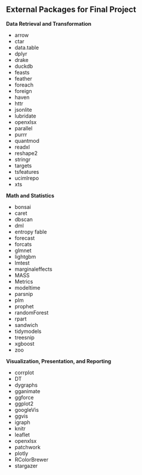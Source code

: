 ## External Packages for Final Project

**Data Retrieval and Transformation**

- arrow
- ctar
- data.table
- dplyr
- drake
- duckdb
- feasts
- feather
- foreach
- foreign
- haven
- httr
- jsonlite
- lubridate
- openxlsx
- parallel
- purrr
- quantmod
- readxl
- reshape2
- stringr
- targets
- tsfeatures
- ucimlrepo
- xts

**Math and Statistics**

- bonsai
- caret
- dbscan
- dml
- entropy
 fable
- forecast
- forcats
- glmnet
- lightgbm
- lmtest
- marginaleffects
- MASS
- Metrics
- modeltime
- parsnip
- plm
- prophet
- randomForest
- rpart
- sandwich
- tidymodels
- treesnip
- xgboost
- zoo

**Visualization, Presentation, and Reporting**

- corrplot
- DT
- dygraphs
- gganimate
- ggforce
- ggplot2
- googleVis
- ggvis
- igraph
- knitr
- leaflet
- openxlsx
- patchwork
- plotly
- RColorBrewer
- stargazer
